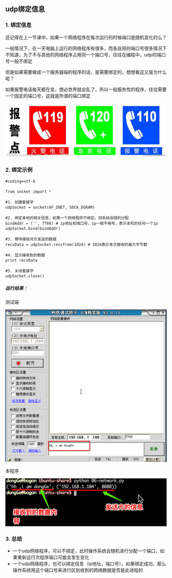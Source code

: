 ## udp绑定信息
### 1. 绑定信息
还记得在上一节课中，如果一个网络程序在每次运行的时候端口是随机变化的么？

一般情况下，在一天电脑上运行的网络程序有很多，而各自用的端口号很多情况下不知道，为了不与其他的网络程序占用同一个端口号，往往在编程中，udp的端口号一般不绑定

但是如果需要做成一个服务器端的程序的话，是需要绑定的，想想看这又是为什么呢？

如果报警电话每天都在变，想必世界就会乱了，所以一般服务性的程序，往往需要一个固定的端口号，这就是所谓的端口绑定

![alt文本](Images/02-就业班-02-8.jpg "Title")

### 2. 绑定示例
    #coding=utf-8

    from socket import *

    #1. 创建套接字
    udpSocket = socket(AF_INET, SOCK_DGRAM)

    #2. 绑定本地的相关信息，如果一个网络程序不绑定，则系统会随机分配
    bindAddr = ('', 7788) # ip地址和端口号，ip一般不用写，表示本机的任何一个ip
    udpSocket.bind(bindAddr)

    #3. 等待接收对方发送的数据
    recvData = udpSocket.recvfrom(1024) # 1024表示本次接收的最大字节数

    #4. 显示接收到的数据
    print recvData

    #5. 关闭套接字
    udpSocket.close()

##### 运行结果：
测试端

![alt文本](Images/Snip20160901_77.png "Title")

本程序

![alt文本](Images/Snip20160901_71.png "Title")

### 3. 总结
+ 一个udp网络程序，可以不绑定，此时操作系统会随机进行分配一个端口，如果重新运行次程序端口可能会发生变化
+ 一个udp网络程序，也可以绑定信息（ip地址，端口号），如果绑定成功，那么操作系统用这个端口号来进行区别收到的网络数据是否是此进程的
